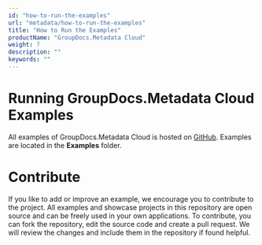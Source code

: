 ```yaml
---
id: "how-to-run-the-examples"
url: "metadata/how-to-run-the-examples"
title: "How to Run the Examples"
productName: "GroupDocs.Metadata Cloud"
weight: 7
description: ""
keywords: ""
---
```







# Running GroupDocs.Metadata Cloud Examples #

All examples of GroupDocs.Metadata Cloud is hosted on [GitHub](https://github.com/groupdocs-metadata-cloud). Examples are located in the **Examples** folder.

# Contribute #

If you like to add or improve an example, we encourage you to contribute to the project. All examples and showcase projects in this repository are open source and can be freely used in your own applications.
To contribute, you can fork the repository, edit the source code and create a pull request. We will review the changes and include them in the repository if found helpful.